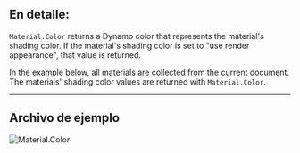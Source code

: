 ## En detalle:
`Material.Color` returns a Dynamo color that represents the material's shading color. If the material's shading color is set to "use render appearance", that value is returned.

In the example below, all materials are collected from the current document. The materials' shading color values are returned with `Material.Color`.

___
## Archivo de ejemplo

![Material.Color](./Revit.Elements.Material.Color_img.jpg)
